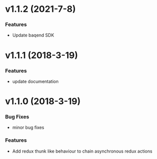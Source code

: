 <a name="v1.1.2"></a>
# v1.1.2 (2021-7-8)


### Features

* Update baqend SDK

<a name="v1.1.1"></a>
# v1.1.1 (2018-3-19)


### Features

* update documentation

<a name="v1.1.0"></a>
# v1.1.0 (2018-3-19)


### Bug Fixes

* minor bug fixes

### Features

* Add redux thunk like behaviour to chain asynchronous redux actions


